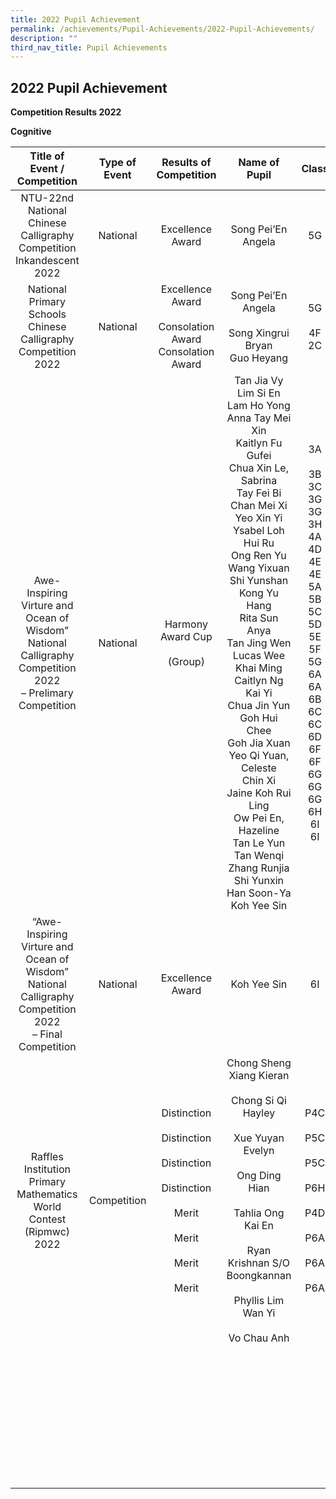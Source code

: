 ```yaml
---
title: 2022 Pupil Achievement
permalink: /achievements/Pupil-Achievements/2022-Pupil-Achievements/
description: ""
third_nav_title: Pupil Achievements
---
```

## 2022 Pupil Achievement

**Competition Results 2022**

**Cognitive**

|                                          Title of Event / Competition                                          | Type of Event |                                      Results of Competition                                      |                                                                                                                                                                                                                                                             Name of Pupil                                                                                                                                                                                                                                                              |                                                                                            Class                                                                                           |                             |                                         |             |                                                               |
|:--------------------------------------------------------------------------------------------------------------:|:-------------:|:------------------------------------------------------------------------------------------------:|:--------------------------------------------------------------------------------------------------------------------------------------------------------------------------------------------------------------------------------------------------------------------------------------------------------------------------------------------------------------------------------------------------------------------------------------------------------------------------------------------------------------------------------------:|:------------------------------------------------------------------------------------------------------------------------------------------------------------------------------------------:|-----------------------------|-----------------------------------------|-------------|---------------------------------------------------------------|
|                      NTU-22nd National Chinese Calligraphy Competition Inkandescent 2022                       |    National   |                                         Excellence Award                                         |                                                                                                                                                                                                                                                           Song Pei’En Angela                                                                                                                                                                                                                                                           |                                                                                             5G                                                                                             |                             |                                         |             |                                                               |
|                        National Primary Schools Chinese<br>Calligraphy Competition 2022                        |    National   |                  Excellence Award<br><br>Consolation Award<br>Consolation Award                  |                                                                                                                                                                                                                                       Song Pei’En Angela<br><br>Song Xingrui Bryan<br>Guo Heyang                                                                                                                                                                                                                                       |                                                                                     5G<br><br>4F<br>2C                                                                                     |                             |                                         |             |                                                               |
| Awe-Inspiring Virture and Ocean of Wisdom”<br>National Calligraphy Competition 2022<br>– Prelimary Competition |    National   |                                 Harmony Award Cup<br><br>(Group)                                 | Tan Jia Vy<br>Lim Si En<br>Lam Ho Yong<br>Anna Tay Mei Xin<br>Kaitlyn Fu Gufei<br>Chua Xin Le, Sabrina<br>Tay Fei Bi<br>Chan Mei Xi<br>Yeo Xin Yi<br>Ysabel Loh Hui Ru<br>Ong Ren Yu<br>Wang Yixuan<br>Shi Yunshan<br>Kong Yu Hang<br>Rita Sun Anya<br>Tan Jing Wen<br>Lucas Wee Khai Ming<br>Caitlyn Ng Kai Yi<br>Chua Jin Yun<br>Goh Hui Chee<br>Goh Jia Xuan<br>Yeo Qi Yuan, Celeste<br>Chin Xi<br>Jaine Koh Rui Ling<br>Ow Pei En, Hazeline<br>Tan Le Yun<br>Tan Wenqi<br>Zhang Runjia<br>Shi Yunxin<br>Han Soon-Ya<br>Koh Yee Sin | 3A<br><br>3B<br>3C<br>3G<br>3G<br>3H<br>4A<br>4D<br>4E<br>4E<br>5A<br>5B<br>5C<br>5D<br>5E<br>5F<br>5G<br>6A<br>6A<br>6B<br>6C<br>6C<br>6D<br>6F<br>6F<br>6G<br>6G<br>6G<br>6H<br>6I<br>6I |                             |                                         |             |                                                               |
|   “Awe-Inspiring Virture and Ocean of Wisdom”<br>National Calligraphy Competition 2022<br>– Final Competition  |    National   |                                         Excellence Award                                         |                                                                                                                                                                                                                                                               Koh Yee Sin                                                                                                                                                                                                                                                              |                                                                                             6I                                                                                             |                             |                                         |             |                                                               |
| Raffles Institution Primary Mathematics World Contest (Ripmwc) 2022                                            |  Competition  | Distinction<br><br>Distinction<br><br>Distinction<br><br>Distinction<br><br>Merit<br><br>Merit<br><br>Merit<br><br>Merit |                                                                                                                                                                           Chong Sheng Xiang Kieran<br><br>Chong Si Qi Hayley<br><br>Xue Yuyan Evelyn<br><br>Ong Ding Hian<br><br>Tahlia Ong Kai En<br><br>Ryan Krishnan S/O Boongkannan<br><br>Phyllis Lim Wan Yi<br><br>Vo Chau Anh                                                                                                                                                                           |                                                                  P4C<br><br>P5C<br><br>P5C<br><br>P6H<br><br>P4D<br><br>P6A<br><br>P6A<br><br>P6A                                                                  |                             |                                         |             |                                                               |
|                                                                                                                |               |                                                                                                  |                                                                                                                                                                                                                                                                                                                                                                                                                                                                                                                                        |                                                                                                                                                                                            | Singapore Moo-O Awards 2022 | Primary 3 Level (participating schools) | Merit Award | Lui Xin Yue, Ivy<br><br>Nate Low Yan Kai<br><br>Wesley Wu Shaorui |